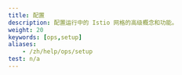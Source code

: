 ```yaml
---
title: 配置
description: 配置运行中的 Istio 网格的高级概念和功能。
weight: 20
keywords: [ops,setup]
aliases:
    - /zh/help/ops/setup
test: n/a
---
```

